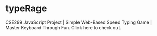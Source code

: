 # typeRage
CSE299 JavaScript Project | Simple Web-Based Speed Typing Game | Master Keyboard Through Fun. 
Click <a style="text-decoration: none;" href="https://theanasuddin.github.io/typeRage/" target="_blank">here</a> to check out.
